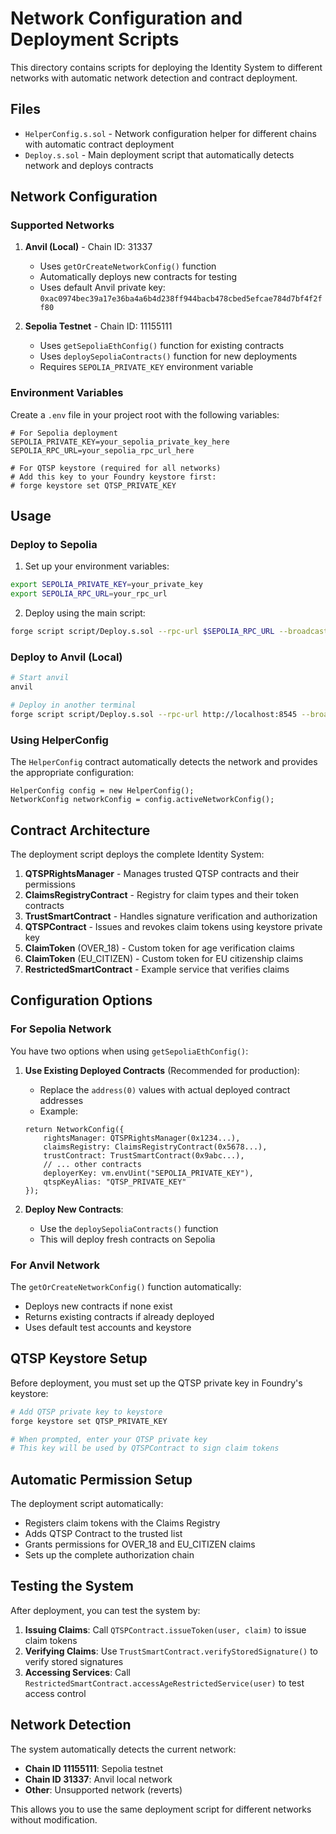 # Network Configuration and Deployment Scripts

This directory contains scripts for deploying the Identity System to different networks with automatic network detection and contract deployment.

## Files

- `HelperConfig.s.sol` - Network configuration helper for different chains with automatic contract deployment
- `Deploy.s.sol` - Main deployment script that automatically detects network and deploys contracts

## Network Configuration

### Supported Networks

1. **Anvil (Local)** - Chain ID: 31337
   - Uses `getOrCreateNetworkConfig()` function
   - Automatically deploys new contracts for testing
   - Uses default Anvil private key: `0xac0974bec39a17e36ba4a6b4d238ff944bacb478cbed5efcae784d7bf4f2ff80`

2. **Sepolia Testnet** - Chain ID: 11155111
   - Uses `getSepoliaEthConfig()` function for existing contracts
   - Uses `deploySepoliaContracts()` function for new deployments
   - Requires `SEPOLIA_PRIVATE_KEY` environment variable

### Environment Variables

Create a `.env` file in your project root with the following variables:

```env
# For Sepolia deployment
SEPOLIA_PRIVATE_KEY=your_sepolia_private_key_here
SEPOLIA_RPC_URL=your_sepolia_rpc_url_here

# For QTSP keystore (required for all networks)
# Add this key to your Foundry keystore first:
# forge keystore set QTSP_PRIVATE_KEY
```

## Usage

### Deploy to Sepolia

1. Set up your environment variables:
```bash
export SEPOLIA_PRIVATE_KEY=your_private_key
export SEPOLIA_RPC_URL=your_rpc_url
```

2. Deploy using the main script:
```bash
forge script script/Deploy.s.sol --rpc-url $SEPOLIA_RPC_URL --broadcast --verify
```

### Deploy to Anvil (Local)

```bash
# Start anvil
anvil

# Deploy in another terminal
forge script script/Deploy.s.sol --rpc-url http://localhost:8545 --broadcast
```

### Using HelperConfig

The `HelperConfig` contract automatically detects the network and provides the appropriate configuration:

```solidity
HelperConfig config = new HelperConfig();
NetworkConfig networkConfig = config.activeNetworkConfig();
```

## Contract Architecture

The deployment script deploys the complete Identity System:

1. **QTSPRightsManager** - Manages trusted QTSP contracts and their permissions
2. **ClaimsRegistryContract** - Registry for claim types and their token contracts
3. **TrustSmartContract** - Handles signature verification and authorization
4. **QTSPContract** - Issues and revokes claim tokens using keystore private key
5. **ClaimToken** (OVER_18) - Custom token for age verification claims
6. **ClaimToken** (EU_CITIZEN) - Custom token for EU citizenship claims
7. **RestrictedSmartContract** - Example service that verifies claims

## Configuration Options

### For Sepolia Network

You have two options when using `getSepoliaEthConfig()`:

1. **Use Existing Deployed Contracts** (Recommended for production):
   - Replace the `address(0)` values with actual deployed contract addresses
   - Example:
   ```solidity
   return NetworkConfig({
       rightsManager: QTSPRightsManager(0x1234...),
       claimsRegistry: ClaimsRegistryContract(0x5678...),
       trustContract: TrustSmartContract(0x9abc...),
       // ... other contracts
       deployerKey: vm.envUint("SEPOLIA_PRIVATE_KEY"),
       qtspKeyAlias: "QTSP_PRIVATE_KEY"
   });
   ```

2. **Deploy New Contracts**:
   - Use the `deploySepoliaContracts()` function
   - This will deploy fresh contracts on Sepolia

### For Anvil Network

The `getOrCreateNetworkConfig()` function automatically:
- Deploys new contracts if none exist
- Returns existing contracts if already deployed
- Uses default test accounts and keystore

## QTSP Keystore Setup

Before deployment, you must set up the QTSP private key in Foundry's keystore:

```bash
# Add QTSP private key to keystore
forge keystore set QTSP_PRIVATE_KEY

# When prompted, enter your QTSP private key
# This key will be used by QTSPContract to sign claim tokens
```

## Automatic Permission Setup

The deployment script automatically:
- Registers claim tokens with the Claims Registry
- Adds QTSP Contract to the trusted list
- Grants permissions for OVER_18 and EU_CITIZEN claims
- Sets up the complete authorization chain

## Testing the System

After deployment, you can test the system by:

1. **Issuing Claims**: Call `QTSPContract.issueToken(user, claim)` to issue claim tokens
2. **Verifying Claims**: Use `TrustSmartContract.verifyStoredSignature()` to verify stored signatures
3. **Accessing Services**: Call `RestrictedSmartContract.accessAgeRestrictedService(user)` to test access control

## Network Detection

The system automatically detects the current network:
- **Chain ID 11155111**: Sepolia testnet
- **Chain ID 31337**: Anvil local network
- **Other**: Unsupported network (reverts)

This allows you to use the same deployment script for different networks without modification. 